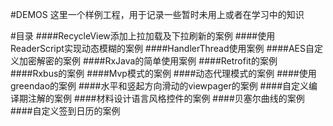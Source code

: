 #DEMOS
这里一个样例工程，用于记录一些暂时未用上或者在学习中的知识

#目录
####RecycleView添加上拉加载及下拉刷新的案例
####使用ReaderScript实现动态模糊的案例
####HandlerThread使用案例
####AES自定义加密解密的案例
####RxJava的简单使用案例
####Retrofit的案例
####Rxbus的案例
####Mvp模式的案例
####动态代理模式的案例
####使用greendao的案例
####水平和竖起方向滑动的viewpager的案例
####自定义编译期注解的案例
####材料设计语言风格控件的案例
####贝塞尔曲线的案例
####自定义签到日历的案例
